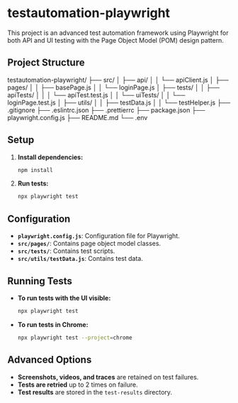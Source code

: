 # testautomation-playwright

This project is an advanced test automation framework using Playwright for both API and UI testing with the Page Object Model (POM) design pattern.

## Project Structure

testautomation-playwright/
├── src/
│ ├── api/
│ │ └── apiClient.js
│ ├── pages/
│ │ ├── basePage.js
│ │ └── loginPage.js
│ ├── tests/
│ │ ├── apiTests/
│ │ │ └── apiTest.test.js
│ │ └── uiTests/
│ │ └── loginPage.test.js
│ ├── utils/
│ │ ├── testData.js
│ │ └── testHelper.js
├── .gitignore
├── .eslintrc.json
├── .prettierrc
├── package.json
├── playwright.config.js
├── README.md
└── .env

## Setup

1. **Install dependencies:**

   ```sh
   npm install
   ```

2. **Run tests:**

   ```sh
   npx playwright test
   ```

## Configuration

- **`playwright.config.js`**: Configuration file for Playwright.
- **`src/pages/`**: Contains page object model classes.
- **`src/tests/`**: Contains test scripts.
- **`src/utils/testData.js`**: Contains test data.

## Running Tests

- **To run tests with the UI visible:**

  ```sh
  npx playwright test
  ```

- **To run tests in Chrome:**

  ```sh
  npx playwright test --project=chrome
  ```

## Advanced Options

- **Screenshots, videos, and traces** are retained on test failures.
- **Tests are retried** up to 2 times on failure.
- **Test results** are stored in the `test-results` directory.
